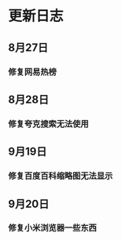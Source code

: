 # 更新日志
## 8月27日
### 修复网易热榜

## 8月28日
### 修复夸克搜索无法使用

## 9月19日
### 修复百度百科缩略图无法显示

## 9月20日
### 修复小米浏览器一些东西
